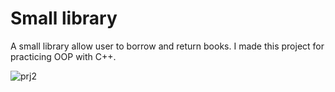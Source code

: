 # Small library

A small library allow user to borrow and return books. I made this project for practicing OOP with C++.

![prj2](https://user-images.githubusercontent.com/45886346/112176045-707c1200-8c00-11eb-897f-d3b4f7929dc2.png)

